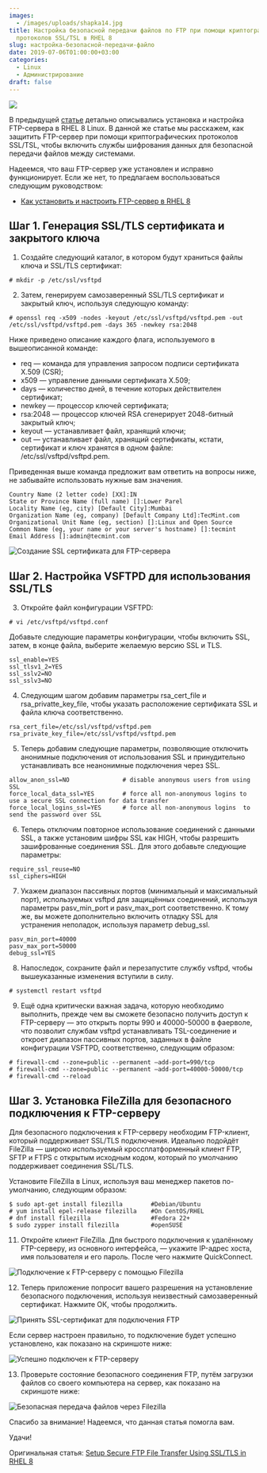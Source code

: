 ```yaml
---
images:
  - /images/uploads/shapka14.jpg
title: Настройка безопасной передачи файлов по FTP при помощи криптографических
  протоколов SSL/TSL в RHEL 8
slug: настройка-безопасной-передачи-файло
date: 2019-07-06T01:00:00+03:00
categories:
  - Linux
  - Администрирование
draft: false
---
```


![](/images/uploads/shapka14.jpg)

В предыдущей [статье](https://itdoxy.com/2019/07/06/как-установить-и-настроить-ftp-сервер-в-rhel-8/) детально описывались
установка и настройка FTP-сервера в RHEL 8 Linux. В данной же статье мы расскажем, как защитить FTP-сервер при помощи
криптографических протоколов SSL/TSL, чтобы включить службы шифрования данных для безопасной передачи файлов между системами.

Надеемся, что ваш FTP-сервер уже установлен и исправно функционирует. Если же нет, то предлагаем воспользоваться следующим
руководством:

- [Как установить и настроить FTP-сервер в RHEL 8](https://itdoxy.com/2019/07/06/как-установить-и-настроить-ftp-сервер-в-rhel-8/)

## Шаг 1. Генерация SSL/TLS сертификата и закрытого ключа

1. Создайте следующий каталог, в котором будут храниться файлы ключа и SSL/TLS сертификат:

```
# mkdir -p /etc/ssl/vsftpd
```

2. Затем, генерируем самозаверенный SSL/TLS сертификат и закрытый ключ, используя следующую команду:

```
# openssl req -x509 -nodes -keyout /etc/ssl/vsftpd/vsftpd.pem -out /etc/ssl/vsftpd/vsftpd.pem -days 365 -newkey rsa:2048
```

Ниже приведено описание каждого флага, используемого в вышеописанной команде:

- req — команда для управления запросом подписи сертификата X.509 (CSR);
- x509 — управление данными сертификата X.509;
- days — количество дней, в течение которых действителен сертификат;
- newkey — процессор ключей сертификата;
- rsa:2048 — процессор ключей RSA сгенерирует 2048-битный закрытый ключ;
- keyout — устанавливает файл, хранящий ключи;
- out — устанавливает файл, хранящий сертификаты, кстати, сертификат и ключ хранятся в одном файле: /etc/ssl/vsftpd/vsftpd.pem.

Приведенная выше команда предложит вам ответить на вопросы ниже, не забывайте использовать нужные вам значения.

```
Country Name (2 letter code) [XX]:IN
State or Province Name (full name) []:Lower Parel
Locality Name (eg, city) [Default City]:Mumbai
Organization Name (eg, company) [Default Company Ltd]:TecMint.com
Organizational Unit Name (eg, section) []:Linux and Open Source
Common Name (eg, your name or your server's hostname) []:tecmint
Email Address []:admin@tecmint.com
```

![Создание SSL сертификата для FTP-сервера](https://i.imgur.com/OPLnUUV.png)

## Шаг 2. Настройка VSFTPD для использования SSL/TLS

3. Откройте файл конфигурации VSFTPD:

```
# vi /etc/vsftpd/vsftpd.conf
```

Добавьте следующие параметры конфигурации, чтобы включить SSL, затем, в конце файла, выберите желаемую версию SSL и TLS.

```
ssl_enable=YES
ssl_tlsv1_2=YES
ssl_sslv2=NO
ssl_sslv3=NO
```

4. Следующим шагом добавим параметры rsa_cert_file и rsa_privatte_key_file, чтобы указать расположение сертификата SSL и
   файла ключа соответственно.

```
rsa_cert_file=/etc/ssl/vsftpd/vsftpd.pem
rsa_private_key_file=/etc/ssl/vsftpd/vsftpd.pem
```

5. Теперь добавим следующие параметры, позволяющие отключить анонимные подключения от использования SSL и принудительно
   устанавливать все неанонимные подключения через SSL.

```
allow_anon_ssl=NO               # disable anonymous users from using SSL
force_local_data_ssl=YES		# force all non-anonymous logins to use a secure SSL connection for data transfer
force_local_logins_ssl=YES		# force all non-anonymous logins  to send the password over SSL
```

6. Теперь отключим повторное использование соединений с данными SSL, а также установим шифры SSL как HIGH, чтобы разрешить
   зашифрованные соединения SSL. Для этого добавьте следующие параметры:

```
require_ssl_reuse=NO
ssl_ciphers=HIGH
```

7. Укажем диапазон пассивных портов (минимальный и максимальный порт), используемых vsftpd для защищённых соединений,
   используя параметры pasv_min_port и pasv_max_port соответственно. К тому же, вы можете дополнительно включить отладку
   SSL для устранения неполадок, используя параметр debug_ssl.

```
pasv_min_port=40000
pasv_max_port=50000
debug_ssl=YES
```

8. Напоследок, сохраните файл и перезапустите службу vsftpd, чтобы вышеуказанные изменения вступили в силу.

```
# systemctl restart vsftpd
```

9. Ещё одна критически важная задача, которую необходимо выполнить, прежде чем вы сможете безопасно получить доступ к
   FTP-серверу — это открыть порты 990 и 40000-50000 в фаерволе, что позволит службам vsftpd устанавливать TSL-соединение
   и откроет диапазон пассивных портов, заданных в файле конфигурации VSFTPD, соответственно, следующим образом:

```
# firewall-cmd --zone=public --permanent –add-port=990/tcp
# firewall-cmd --zone=public --permanent –add-port=40000-50000/tcp
# firewall-cmd --reload
```

## Шаг 3. Установка FileZilla для безопасного подключения к FTP-серверу

Для безопасного подключения к FTP-серверу необходим FTP-клиент, который поддерживает SSL/TLS подключения. Идеально
подойдёт FileZilla — широко используемый кроссплатформенный клиент FTP, SFTP и FTPS с открытым исходным кодом, который
по умолчанию поддерживает соединения SSL/TLS.

Установите FileZilla в Linux, используя ваш менеджер пакетов по-умолчанию, следующим образом:

```
$ sudo apt-get install filezilla   		#Debian/Ubuntu
# yum install epel-release filezilla	#On CentOS/RHEL
# dnf install filezilla			        #Fedora 22+
$ sudo zypper install filezilla			#openSUSE
```

11. Откройте клиент FileZilla. Для быстрого подключения к удалённому FTP-серверу, из основного интерфейса, — укажите
    IP-адрес хоста, имя пользователя и его пароль. После чего нажмите QuickConnect.
    
![Подключение к FTP-серверу с помощью Filezilla](https://i.imgur.com/d5kmyqV.png)

12. Теперь приложение попросит вашего разрешения на установление безопасного подключения, используя неизвестный
    самозаверенный сертификат. Нажмите ОК, чтобы продолжить.
    
![Принять SSL-сертификат для подключения FTP](https://i.imgur.com/vgiESGs.png)

Если сервер настроен правильно, то подключение будет успешно установлено, как показано на скриншоте ниже:

![Успешно подключен к FTP-серверу](https://i.imgur.com/KVYbYZI.png)

13. Проверьте состояние безопасного соединения FTP, путём загрузки файлов со своего компьютера на сервер, как показано
    на скриншоте ниже:
    
![Безопасная передача файлов через Filezilla](https://i.imgur.com/7asM5d3.png)

Спасибо за внимание! Надеемся, что данная статья помогла вам.

Удачи!

Оригинальная статья: [Setup Secure FTP File Transfer Using SSL/TLS in RHEL 8](https://www.tecmint.com/setup-secure-ftp-file-transfer-using-ssl-tls-in-rhel-8/)
